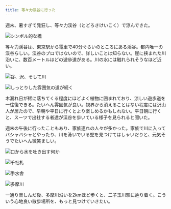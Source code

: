 ```yaml
---
title: 等々力渓谷に行った
---
```

週末、暑すぎて発狂し、等々力渓谷（とどろきけいこく）で涼んできた。

![](https://lh4.googleusercontent.com/iu3KSpONRkR2s6Vykth44eQktnRIhY3fZtedWsRmVExoubMjbRGR5PzwoF1DWjpTaifztoN5OY7cbU40bXZ-G0J862ru8NA_igpft3jGxgHn8VIeAB3FJqmuHpikBR36lABCrqLLQ4s4GIrorapqXr0 "シンボル的な橋")

等々力渓谷は、東京駅から電車で40分ぐらいのところにある渓谷。都内唯一の渓谷らしい。渓谷のプロではないので、詳しいことは知らない。崖に挟まれた川沿いに、数百メートルほどの遊歩道がある。川の水には触れられそうなほど近い。

![](https://lh4.googleusercontent.com/fnR4XGRiixIwLUv2aIZ2gzOWo7AY6n-PDjtdifsyGRvC95YCnBiZniYofBMYkaZ9n_2YtSEEPn09HYxDCzDJ0jyxeihfz5-gxEMgIpBmf77qlEnexzrTAg3x7_wlQnWaW1vQF6aNwtyNCXw5UK09W8c "谷、沢、そして川")

![](https://lh5.googleusercontent.com/8nmAyH87K-zjOHITnaP0GatJ6RX61ASYtXKmfGJPQn31ISBpd8sIppRvtPbi7fkXeLJS8oeyU1uTpGwkYzzc729Fny9PjKaoaBn5xEeVqe4UlkrluqH4DP9jHeIQ-JrjDNME-AJbJMbx3hJxNGA9VS4 "しっとりした雰囲気の道が続く")

木漏れ日が稀に落ちてくる程度にほどよく植物に囲まれており、涼しい遊歩道を一往復できる。たいへん雰囲気が良い。視界から消えることはない程度には沢山人が居たので、早朝や平日に行くとより楽しめるかもしれない。平日朝に行くと、スーツで出社する者達が渓谷を歩いている様子を見られると聞いた。

週末の午後に行ったこともあり、家族連れの人々が多かった。家族で川に入ってバシャバシャとやったり、川を泳いでいる蛇を見つけてはしゃいだりと、元気そうでたいへん微笑ましい。

![](https://lh3.googleusercontent.com/H12qm4aKX-d3nxFAllOLCz6hZbd10nthnFZnPyOjter_ogTKk_F-T9qzJH6mlVaBQF8rRvL1n7QpWS88uBGUDFDh7TXFR4x7y1JOE6s1hC7KcfD3lQXSClh-XYXVpvwQqaHDfV9Ur5_NT1bCLGHeukU "口から水を吐き出す何か")

![](https://lh6.googleusercontent.com/kE_7Yt5QaDueipyadofH2qpEr9cico1IoWzo4SCXZztzq2hvO-r2UQhkEtoKhIC6mR-EeqNGXSHrrsix1m-hIFmi0Nx5_vY5SgIhPmAaA0xrK2zo9UNKbzkm5gfbj29rOrhhwc5ulNDLEtRM4Zgb7ZA "千社札")

![](https://lh3.googleusercontent.com/EtCqnbfilbgEWAQVo6qsIrHc_FezfwMdhFCTBX1xubF3TaB9m_rYvHKtDBjClOOahN-pS-lMhIxvEo8GRRYNhhrP5Cg65Pdh5lpuXjz0K3IPnYq5ztQVtiwV2bS4G8F-9jiOcORxUS3LzjRNiz_LPEA "手水舎")

![](https://lh5.googleusercontent.com/YVgAEyyly1DQDC2SmNdogiYAQ85-QJJta08KiSiI6HpDeSubIrNlCrqJyffc_BwLqPU6-c5qNbAgrGJM18sV0nxkXoS60MXlhp71Sp_Lhl7_cJLTPo_mdNX_wp9EbClCYyYD7mOPpyuAeduSn0kd3xA "多摩川")

一通り楽しんだ後、多摩川沿いを2kmほど歩くと、二子玉川駅に辿り着く。こういう心地良い散歩場所を、もっと見つけていきたい。
